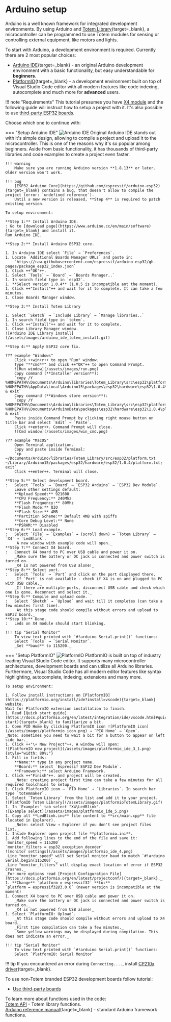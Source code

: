 # Arduino setup

Arduino is a well known framework for integrated development environments. By using Arduino and [Totem Library](https://github.com/totemmaker/TotemArduino){target=_blank}, a microcontroller can be programmed to use Totem modules for sensing or controlling external equipment, like motors and lights.

To start with Arduino, a development environment is required. Currently there are 2 most popular choices:

* [Arduino IDE](https://www.arduino.cc/en/Main/software){target=_blank} - an original Arduino development environment with a basic functionality, but easy understandable for **beginners**.
* [PlatformIO](https://platformio.org){target=_blank} - a development environment built on top of Visual Studio Code editor with all modern features like code indexing, autocomplete and much more for **advanced** users.

!!! note "Requirements"
    This tutorial presumes you have [X4 module](/modules/04) and the following guide will instruct how to setup a project with it. It's also possible to use [third-party ESP32 boards](/tutorials/02.UseThirdParty/).

Choose which one to continue with:

=== "Setup Arduino IDE"
    ![Arduino IDE](/assets/images/arduino_ide_1.png)
    Original Arduino IDE stands out with it's simple design, allowing to compile a project and upload it to the microcontroller. This is one of the reasons why it's so popular among beginners. Aside from basic functionality, it has thousands of third-party libraries and code examples to create a project even faster.

    !!! warning
        Make sure you are running Arduino version **1.8.13** or later. Older version won't work.
    
    !!! bug
        [ESP32 Arduino Core](https://github.com/espressif/arduino-esp32){target=_blank} contains a bug, that doesn't allow to compile the project (error: `undefined reference`).  
        Until a new version is released, **Step 4** is required to patch existing version.

    To setup environment:

    **Step 1:** Install Arduino IDE.  
    : Go to [download page](https://www.arduino.cc/en/main/software){target=_blank} and install it.  
    Run Arduino IDE.

    **Step 2:** Install Arduino ESP32 core.  

    1. In Arduino IDE select `File` → `Preferences`.  
    1. Locate `Additional Boards Manager URLs` and paste in:  
        `https://raw.githubusercontent.com/espressif/arduino-esp32/gh-pages/package_esp32_index.json`  
    1. Click ++"OK"++.  
    1. Select `Tools` → `Board` → `Boards Manager..`  
    1. In search field type in `esp32`.  
    1. **Select version 1.0.4** (1.0.5 is incompatible ant the moment).  
    1. Click ++"Install"++ and wait for it to complete. It can take a few minutes.  
    1. Close Boards Manager window.  

    **Step 3:** Install Totem Library
    
    1. Select `Sketch` → `Include Library` → `Manage libraries..`  
    1. In search field type in `totem`.  
    1. Click ++"Install"++ and wait for it to complete.  
    1. Close Library Manager window.  
    ![Arduino IDE Library install](/assets/images/arduino_ide_totem_install.gif)
    
    **Step 4:** Apply ESP32 core fix.  
    
    ??? example "Windows"
        Click ++win+r++ to open "Run" window.  
        Type "**cmd**" and click ++"OK"++ to open Command Prompt.   
        ![Run window](/assets/images/run.png)  
        Copy command (**Installer version**):   
        `copy /Y %HOMEPATH%\Documents\Arduino\libraries\Totem_Library\src\esp32\platform.txt %HOMEPATH%\AppData\Local\Arduino15\packages\esp32\hardware\esp32\1.0.4\platform.txt & exit`  
        Copy command (**Windows store version**):   
        `copy /Y %HOMEPATH%\Documents\Arduino\libraries\Totem_Library\src\esp32\platform.txt %HOMEPATH%\Documents\ArduinoData\packages\esp32\hardware\esp32\1.0.4\platform.txt & exit`  
        Paste inside Command Prompt by clicking right mouse button on title bar and select `Edit` → `Paste`.  
        Click ++enter++. Command Prompt will close.
        ![Cmd window](/assets/images/win_cmd.png)  

    ??? example "MacOS"
        Open Terminal application.  
        Copy and paste inside Terminal:  
        `cp ~/Documents/Arduino/libraries/Totem_Library/src/esp32/platform.txt ~/Library/Arduino15/packages/esp32/hardware/esp32/1.0.4/platform.txt; exit`  
        Click ++enter++. Terminal will close.  

    **Step 5:** Select development board.  
    :   Select `Tools` → `Board` → `ESP32 Arduino` → `ESP32 Dev Module`.  
        Leave other settings default:  
        **Upload Speed:** 921600  
        **CPU Frequency:** 240Mhz  
        **Flash Frequency:** 80Mhz  
        **Flash Mode:** QIO  
        **Flash Size:** 4MB  
        **Partition Scheme:** Default 4MB with spiffs  
        **Core Debug Level:** None  
        **PSRAM:** Disabled  
    **Step 6:** Load example.  
    :   Select `File` → `Examples` → (scroll down) → `Totem Library` → `X4` → `LedBlink`.  
        _A new window with example code will open._  
    **Step 7:** Connect X4 board.  
    :   Connect X4 board to PC over USB cable and power it on.  
        _Make sure the battery or DC jack is connected and power switch is turned on._  
        _X4 is not powered from USB alone!_  
    **Step 8:** Select port.  
    :   Select `Tools` → `Port` and click on the port displayed there.  
        _If `Port` is not available - check if X4 is on and plugged to PC with USB cable._  
        _If there are multiple ports, disconnect USB cable and check which one is gone. Reconnect and select it._  
    **Step 9:** Compile and upload code.  
    :   Select `Sketch` → `Upload` and wait till it completes (can take a few minutes first time).  
        _At this stage code should compile without errors and upload to ESP32 board._  
    **Step 10:** Done.  
    :   Leds on X4 module should start blinking.

    !!! tip "Serial Monitor"
        To view text printed with `#!arduino Serial.print()` functions:  
        Select `Tools` → `Serial Monitor`.  
        _Set **baud** to 115200._

=== "Setup PlatformIO"
    ![PlatformIO](/assets/images/platformio_ide_1.png)
    PlatformIO is built on top of industry leading Visual Studio Code editor. It supports many microcontroller architectures, development boards and can utilize all Arduino libraries. Furthermore, Visual Studio Code has all modern editor features like syntax highlighting, autocomplete, indexing, extensions and many more.

    To setup environment:

    1. Follow install instructions on [PlatformIO](https://platformio.org/install/ide?install=vscode){target=_blank} website.  
    Wait for PlatformIO extension installation to finish.
    1. Read [Quick start guide](https://docs.platformio.org/en/latest/integration/ide/vscode.html#quick-start){target=_blank} to familiarize a bit.  
    1. Open PIO Home by clicking PlatformIO icon ![PlatformIO icon](/assets/images/platformio_icon.png) → `PIO Home` → `Open`.  
    _Note: sometimes you need to wait a bit for a button to appear on left side bar._
    1. Click ++"\+ New Project"++. A window will open:  
    ![PlatformIO new project](/assets/images/platformio_ide_3_1.png){style="width: 80%;"}
    1. Fill in fields:  
        **Name:** type in any project name.  
        **Board:** select `Espressif ESP32 Dev Module`.  
        **Framework:** select Arduino Framework.  
    1. Click ++"Finish"++. and project will be created.  
        _Note: creating project first time can take a few minutes for all required toolchains to setup._
    1. Click PlatformIO icon → `PIO Home` → `Libraries`. In search bar type `totemmaker`.
    1. Select `Totem Library` from the list and add it to your project.
    ![PlatfomIO Totem Library](/assets/images/platformioTotemLibrary.gif)
    1. In `Examples` tab select "X4\LedBlink".  
    ![Example select](/assets/images/platformio_ide_5.png)
    1. Copy all **LedBlink.ino** file content to **src/main.cpp** file (located in Explorer).  
        _Note: select View → Explorer if you don't see project files list._  
    1. Inside Explorer open project file **platformio.ini**.
    1. Add following lines to the end of the file and save it:  
    `monitor_speed = 115200`  
    `monitor_filters = esp32_exception_decoder`  
    ![monitor settings](/assets/images/platformio_ide_4.png)
    _Line "monitor_speed" will set Serial monitor baud to match `#!arduino Serial.begin(115200)`._  
    _Line "monitor_filters" will display exact location of error if ESP32 crashes._   
    _For more options read [Project Configuration File](https://docs.platformio.org/en/latest/projectconf/){target=_blank}._  
    1. **Change** `platform = espressif32` **to:**  
    `platform = espressif32@3.0.0` (newer version is incompatible at the moment)
    1. Connect X4 board to PC over USB cable and power it on.  
        _Make sure the battery or DC jack is connected and power switch is turned on._  
        _X4 is not powered from USB alone!_  
    1. Select `PlatformIO: Upload`.  
        _At this stage code should compile without errors and upload to X4 board._  
        _First time compilation can take a few minutes._
        _Some yellow warnings may be displayed during compilation. This does not indicate an error._

    !!! tip "Serial Monitor"
        To view text printed with `#!arduino Serial.print()` functions:  
        Select `PlatformIO: Serial Monitor`


!!! tip
    If you encountered an error during `Connecting....`, install [CP210x driver](https://www.silabs.com/products/development-tools/software/usb-to-uart-bridge-vcp-drivers){target=_blank}.

To use non-Totem branded ESP32 development boards follow tutorial:

* [Use third-party boards](/tutorials/02.UseThirdParty)

To learn more about functions used in the code:  
[Totem API](/API) - Totem library functions.  
[Arduino reference manual](https://www.arduino.cc/reference/en/){target=_blank} - standard Arduino framework functions.  
